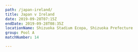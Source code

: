 ```yaml
---
path: /japan-ireland/
title: Japan v Ireland
date: 2019-09-28T07:15Z
endDate: 2019-09-28T08:35Z
locationName: Shizuoka Stadium Ecopa, Shizuoka Prefecture
group: Pool A
matchNumber: 14

---
```

